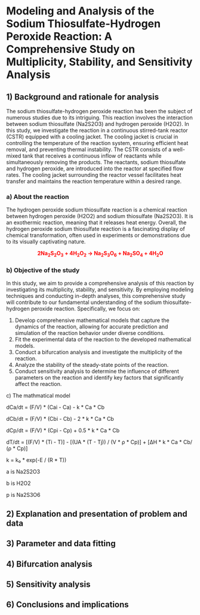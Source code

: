 # Modeling and Analysis of the Sodium Thiosulfate-Hydrogen Peroxide Reaction: A Comprehensive Study on Multiplicity, Stability, and Sensitivity Analysis
## 1) Background and rationale for analysis

The sodium thiosulfate-hydrogen peroxide reaction has been the subject of numerous studies due to its intriguing. This reaction involves the interaction between sodium thiosulfate (Na2S2O3) and hydrogen peroxide (H2O2). In this study, we investigate the reaction in a continuous stirred-tank reactor (CSTR) equipped with a cooling jacket. The cooling jacket is crucial in controlling the temperature of the reaction system, ensuring efficient heat removal, and preventing thermal instability. The CSTR consists of a well-mixed tank that receives a continuous inflow of reactants while simultaneously removing the products. The reactants, sodium thiosulfate and hydrogen peroxide, are introduced into the reactor at specified flow rates. The cooling jacket surrounding the reactor vessel facilitates heat transfer and maintains the reaction temperature within a desired range. 

### a) About the reaction 

The hydrogen peroxide sodium thiosulfate reaction is a chemical reaction between hydrogen peroxide (H2O2) and sodium thiosulfate (Na2S2O3). It is an exothermic reaction, meaning that it releases heat energy. Overall, the hydrogen peroxide sodium thiosulfate reaction is a fascinating display of chemical transformation, often used in experiments or demonstrations due to its visually captivating nature. 


<div align="center">
    <strong><font color="red">2Na<sub>2</sub>S<sub>2</sub>O<sub>3</sub> + 4H<sub>2</sub>O<sub>2</sub> → Na<sub>2</sub>S<sub>3</sub>O<sub>6</sub> + Na<sub>2</sub>SO<sub>4</sub> + 4H<sub>2</sub>O</font></strong>
</div>

### b) Objective of the study
In this study, we aim to provide a comprehensive analysis of this reaction by investigating its multiplicity, stability, and sensitivity. By employing modeling techniques and conducting in-depth analyses, this comprehensive study will contribute to our fundamental understanding of the sodium thiosulfate-hydrogen peroxide reaction. Specifically, we focus on:

1) Develop comprehensive mathematical models that capture the dynamics of the reaction, allowing for accurate prediction and simulation of the reaction behavior under diverse conditions.
2) Fit the experimental data of the reaction to the developed mathematical models.
3) Conduct a bifurcation analysis and investigate the multiplicity of the reaction.
4) Analyze the stability of the steady-state points of the reaction.
5) Conduct sensitivity analysis to determine the influence of different parameters on the reaction and identify key factors that significantly affect the reaction.

c) The mathmatical model


dCa/dt = (F/V) * (Cai - Ca) - k * Ca * Cb

dCb/dt = (F/V) * (Cbi - Cb) - 2 * k * Ca * Cb

dCp/dt = (F/V) * (Cpi - Cp) + 0.5 * k * Ca * Cb

dT/dt = [(F/V) * (Ti - T)] - [(UA * (T - Tj)) / (V * ρ * Cp)] + [ΔH * k * Ca * Cb/ (ρ * Cp)]

k = k₀ * exp(-E / (R * T))

a is Na2S2O3

b is H2O2

p is Na2S3O6




## 2) Explanation and presentation of problem and data

## 3) Parameter and data fitting
## 4) Bifurcation analysis
## 5) Sensitivity analysis 
## 6) Conclusions and implications
